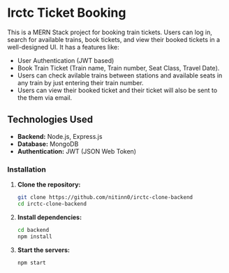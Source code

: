 # Irctc Ticket Booking
This is a MERN Stack project for booking train tickets. Users can log in, search for available trains, book tickets, and view their booked tickets in a well-designed UI. It has a features like: 
- User Authentication (JWT based)
- Book Train Ticket (Train name, Train number, Seat Class, Travel Date).
- Users can check avilable trains between stations and available seats in any train by just entering their train number.
- Users can view their booked ticket and their ticket will also be sent to the them via email.

## Technologies Used
- **Backend:** Node.js, Express.js
- **Database:** MongoDB
- **Authentication:** JWT (JSON Web Token)

### Installation
1. **Clone the repository:**  
   ```bash
   git clone https://github.com/nitinn0/irctc-clone-backend
   cd irctc-clone-backend
   ```
2. **Install dependencies:**  
     ```bash
     cd backend
     npm install
     ```
3. **Start the servers:**  
     ```bash
     npm start
     ````
